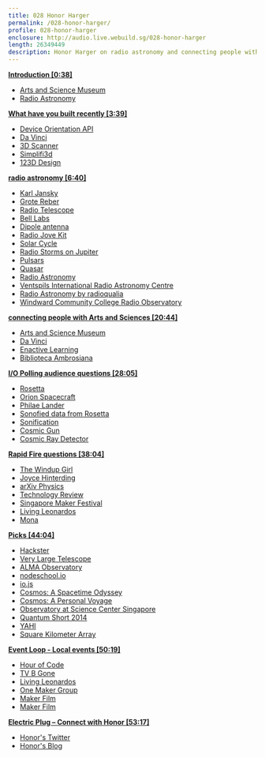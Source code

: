 ```yaml
---
title: 028 Honor Harger
permalink: /028-honor-harger/
profile: 028-honor-harger
enclosure: http://audio.live.webuild.sg/028-honor-harger
length: 26349449
description: Honor Harger on radio astronomy and connecting people with Arts and Sciences.
---
```


**[Introduction [0:38]](#t=0:38)**

- [Arts and Science Museum](http://www.marinabaysands.com/museum.html)
- [Radio Astronomy](http://www.radio-astronomy.net/)

**[What have you built recently [3:39]](#t=3:39)**

- [Device Orientation API](https://developer.mozilla.org/en-US/docs/Web/API/Detecting_device_orientation)
- [Da Vinci](http://www.marinabaysands.com/museum/davinci.html)
- [3D Scanner](http://en.wikipedia.org/wiki/3D_scanner)
- [Simplifi3d](http://simplifi3d.asia/)
- [123D Design](http://www.123dapp.com/design)

**[radio astronomy [6:40]](#t=6:40)**

- [Karl Jansky](http://en.wikipedia.org/wiki/Karl_Guthe_Jansky)
- [Grote Reber](http://en.wikipedia.org/wiki/Grote_Reber)
- [Radio Telescope](http://en.wikipedia.org/wiki/Radio_telescope)
- [Bell Labs](http://en.wikipedia.org/wiki/Bell_Labs)
- [Dipole antenna](http://en.wikipedia.org/wiki/Dipole_antenna)
- [Radio Jove Kit](http://radiojove.gsfc.nasa.gov/)
- [Solar Cycle](http://en.wikipedia.org/wiki/Solar_cycle)
- [Radio Storms on Jupiter](http://science.nasa.gov/science-news/science-at-nasa/2004/20feb_radiostorms/)
- [Pulsars](http://en.wikipedia.org/wiki/Pulsar)
- [Quasar](http://en.wikipedia.org/wiki/Quasar)
- [Radio Astronomy](http://en.wikipedia.org/wiki/Radio_astronomy)
- [Ventspils International Radio Astronomy Centre](http://en.wikipedia.org/wiki/Ventspils_Starptautiskais_Radioastronomijas_Centrs)
- [Radio Astronomy by radioqualia](http://www.radio-astronomy.net/)
- [Windward Community College Radio Observatory](http://jupiter.wcc.hawaii.edu/newradiojove/main.html)

**[connecting people with Arts and Sciences [20:44]](#t=20:44)**

- [Arts and Science Museum](http://www.marinabaysands.com/museum.html)
- [Da Vinci](http://www.marinabaysands.com/museum/davinci.html)
- [Enactive Learning](http://en.wikipedia.org/wiki/Enactive_interfaces)
- [Biblioteca Ambrosiana](http://en.wikipedia.org/wiki/Biblioteca_Ambrosiana)

**[I/O Polling audience questions [28:05]](#t=28:05)**

- [Rosetta](http://en.wikipedia.org/wiki/Rosetta_%28spacecraft%29)
- [Orion Spacecraft](http://en.wikipedia.org/wiki/Orion_%28spacecraft%29)
- [Philae Lander](http://en.wikipedia.org/wiki/Philae_%28spacecraft%29)
- [Sonofied data from Rosetta](http://www.space.com/27734-rosettas-comet-sounds-like-this-magnetic-oscillations-video.html)
- [Sonification](http://en.wikipedia.org/wiki/Sonification)
- [Cosmic Gun](https://www.facebook.com/annie.wan.98/media_set?set=a.10204346143310654.1073741828.1141846840&type=1)
- [Cosmic Ray Detector](http://www.hardhack.org.au/geiger_muller_detector)

**[Rapid Fire questions [38:04]](#t=38:04)**

- [The Windup Girl](http://en.wikipedia.org/wiki/The_Windup_Girl)
- [Joyce Hinterding](http://www.haineshinterding.net/category/hinterding/)
- [arXiv Physics](http://arxiv.org/archive/physics)
- [Technology Review](http://www.technologyreview.com/)
- [Singapore Maker Festival](http://www.singaporemakerfestival.com/)
- [Living Leonardos](http://www.marinabaysands.com/museum/davinci/programmes/singapore-maker-festival.html)
- [Mona](http://www.mona.net.au/)


**[Picks [44:04]](#t=44:04)**

- [Hackster](http://hackster.io/)
- [Very Large Telescope](http://www.eso.org/public/teles-instr/vlt/)
- [ALMA Observatory](http://www.almaobservatory.org/)
- [nodeschool.io](http://nodeschool.io)
- [io.js](https://github.com/iojs/io.js)
- [Cosmos: A Spacetime Odyssey](http://en.wikipedia.org/wiki/Cosmos:_A_Spacetime_Odyssey)
- [Cosmos: A Personal Voyage](http://en.wikipedia.org/wiki/Cosmos:_A_Personal_Voyage)
- [Observatory at Science Center Singapore ](http://www.science.edu.sg/events/Pages/Stargazing.aspx)
- [Quantum Short 2014](http://shorts2014.quantumlah.org/)
- [YAHI](http://rolandturner.com/yahi/)
- [Square Kilometer Array](https://www.skatelescope.org/)

**[Event Loop - Local events [50:19]](#t=50:19)**

- [Hour of Code](http://makerfairesingapore.com/2014/12/02/hour-of-code-sg/)
- [TV B Gone](http://cornfieldelectronics.com/tvbgone/tvbg.home.php)
- [Living Leonardos](http://www.marinabaysands.com/museum/davinci/programmes/singapore-maker-festival.html)
- [One Maker Group](http://onemakergroup.sg/)
- [Maker Film](http://livingleonardos.peatix.com/)
- [Maker Film](http://livingleonardos.peatix.com/)

**[Electric Plug  – Connect with Honor [53:17]](#t=53:17)**

- [Honor's Twitter](http://twitter.com/honorharger)
- [Honor's Blog](http://decelerator.blogspot.sg/)
